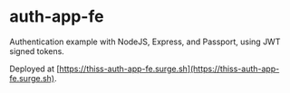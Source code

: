 # auth-app-fe
Authentication example with NodeJS, Express, and Passport, using JWT signed tokens.

Deployed at [https://thiss-auth-app-fe.surge.sh](https://thiss-auth-app-fe.surge.sh).
